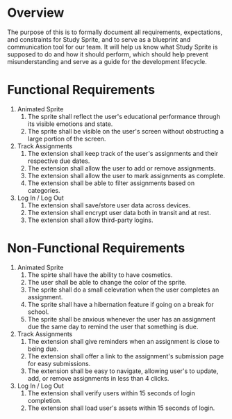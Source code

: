 # Overview 
The purpose of this is to formally document all requirements, expectations, and constraints for Study Sprite, and to serve as a blueprint and communication tool for our team. It will help us know what Study Sprite is supposed to do and how it should perform, which should help prevent misunderstanding and serve as a guide for the development lifecycle.
# Functional Requirements
1. Animated Sprite
    1. The sprite shall reflect the user's educational performance through its visible emotions and state.
    2. The sprite shall be visible on the user's screen without obstructing a large portion of the screen.
2. Track Assignments
    1. The extension shall keep track of the user's assignments and their respective due dates.
    2. The extension shall allow the user to add or remove assignments.
    3. The extension shall allow the user to mark assignments as complete.
    4. The extension shall be able to filter assignments based on categories.
3. Log In / Log Out
    1. The extension shall save/store user data across devices.
    2. The extension shall encrypt user data both in transit and at rest.
    3. The extension shall allow third-party logins.

# Non-Functional Requirements
1. Animated Sprite
    1. The spirte shall have the ability to have cosmetics.
    2. The user shall be able to change the color of the sprite.
    3. The sprite shall do a small celevration when the user completes an assignment.
    4. The sprite shall have a hibernation feature if going on a break for school.
    5. The sprite shall be anxious whenever the user has an assignment due the same day to remind the user that something is due.
2. Track Assignments
    1. The extension shall give reminders when an assignment is close to being due.
    2. The extension shall offer a link to the assignment's submission page for easy submissions.
    3. The extension shall be easy to navigate, allowing user's to update, add, or remove assignments in less than 4 clicks.
3. Log In / Log Out
    1. The extension shall verify users within 15 seconds of login completion.
    2. The extension shall load user's assets within 15 seconds of login.
